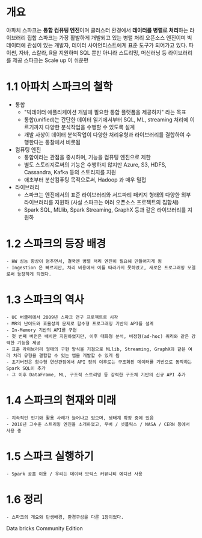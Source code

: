 # 개요
아파치 스파크는 **통합 컴퓨팅 엔진**이며 클러스터 환경에서 **데이터를 병렬로 처리**하는 라이브러리 집합
스파크는 가장 활발하게 개발되고 있는 병렬 처리 오픈소스 엔진이며 빅데이터에 관심이 있는 개발자, 데이터 사이언티스트에게 표준 도구가 되어가고 있다.
파이썬, 자바, 스칼라, R을 지원하며 SQL 뿐만 아니라 스트리밍, 머신러닝 등 라이브러리를 제공
스파크는 Scale up 이 쉬운편
  
# 1.1 아파치 스파크의 철학
* 통합
	- "빅데이터 애플리케이션 개발에 필요한 통합 플랫폼을 제공하자" 라는 목표
	- 통합(unified)는 간단한 데이터 읽기에서부터 SQL, ML, streaming 처리에 이르기까지 다양한 분석작업을 수행할 수 있도록 설계
	- 개발 사상이 데이터 분석작업이 다양한 처리유형과 라이브러리를 결합하여 수행한다는 통찰에서 비롯됨
* 컴퓨팅 엔진
	- 통합이라는 관점을 중시하며, 기능을 컴퓨팅 엔진으로 제한
	- 별도 스토리지로써의 기능은 수행하지 않지만 Azure, S3, HDFS, Cassandra, Kafka 등의 스토리지를 지원
	- 애초부터 분산컴퓨팅 목적으로써, Hadoop 과 매우 밀접
* 라이브러리
	- 스파크는 엔진에서의 표준 라이브러리와 서드파티 패키지 형태의 다양한 외부 라이브러리를 지원하 (사실 스파크는 여러 오픈소스 프로젝트의 집합체)
	- Spark SQL, MLlib, Spark Streaming, GraphX 등과 같은 라이브러리를 지원하

# 1.2 스파크의 등장 배경
	- HW 성능 향상이 멈추면서, 결국엔 병렬 처리 엔진이 필요해 만들어지게 됨
	- Ingestion 은 빠르지만, 처리 비용에서 이를 따라가지 못하였고, 새로은 프로그래밍 모델로써 등장하게 되었다.
	
# 1.3 스파크의 역사
	- UC 버클리에서 2009년 스파크 연구 프로젝트로 시작
	- MR의 난이도와 효율성의 문제로 함수형 프로그래밍 기반의 API를 설계
	- In-Memory 기반의 API를 구현
	- 첫 번째 버전은 배치만 지원하였지만, 이후 대화형 분석, 비정형(ad-hoc) 쿼리와 같은 강력한 기능을 제공
	- 표준 라이브러리 형태의 구현 방식을 기점으로 MLlib, Streaming, GraphX와 같은 여러 처리 유형을 결합할 수 있는 앱을 개발할 수 있게 됨
	- 초기버전은 함수형 연산관점에서 API 정의 이후로는 구조화된 데이터를 기반으로 동작하는 Spark SQL이 추가
	- 그 이후 DataFrame, ML, 구조적 스트리밍 등 강력한 구조체 기반의 신규 API 추가
	
# 1.4 스파크의 현재와 미래
	- 지속적인 인기와 활용 사례가 늘어나고 있으며, 생태계 확장 중에 있음
	- 2016년 고수준 스트리밍 엔진을 소개하였고, 우버 / 넷플릭스 / NASA / CERN 등에서 사용 중

# 1.5 스파크 실행하기
	- Spark 공홈 이용 / 우리는 데이터 브릭스 커뮤니티 에디션 사용
	
# 1.6 정리
	- 스파크의 개요와 탄생배경, 환경구성을 다룬 1장이었다.
Data bricks Community Edition
